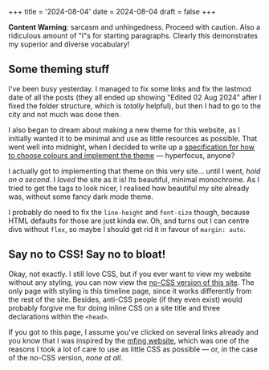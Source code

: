 +++
title = '2024-08-04'
date = 2024-08-04
draft = false
+++

**Content Warning**: sarcasm and unhingedness. Proceed with caution. Also a ridiculous amount of "I"s for starting paragraphs. Clearly this demonstrates my superior and diverse vocabulary!

## Some theming stuff

I've been busy yesterday. I managed to fix some links and fix the lastmod date of all the posts (they all ended up showing "Edited 02 Aug 2024" after I fixed the folder structure, which is *totally* helpful), but then I had to go to the city and not much was done then.

I also began to dream about making a new theme for this website, as I initially wanted it to be minimal and use as little resources as possible. That went well into midnight, when I decided to write up a [specification for how to choose colours and implement the theme](https://github.com/writeblankspace/reallyCooNiceVibrantColourScheme) — hyperfocus, anyone?

I actually got to implementing that theme on this very site... until I went, *hold on a second*. I *loved* the site as it is! Its beautiful, minimal monochrome. As I tried to get the tags to look nicer, I realised how beautiful my site already was, without some fancy dark mode theme.

I probably do need to fix the `line-height` and `font-size` though, because HTML defaults for those are just kinda ew. Oh, and turns out I can centre divs without `flex`, so maybe I should get rid it in favour of `margin: auto`.

## Say no to CSS! Say no to bloat!

Okay, not exactly. I still love CSS, but if you ever want to view my website without any styling, you can now view the [no-CSS version of this site](https://writeblankspace-no-css.netlify.app/). The only page with styling is this timeline page, since it works differently from the rest of the site. Besides, anti-CSS people (if they even exist) would probably forgive me for doing inline CSS on a site title and three declarations within the `<head>`.

If you got to this page, I assume you've clicked on several links already and you know that I was inspired by the [mfing website](https://motherfuckingwebsite.com/), which was one of the reasons I took a lot of care to use as little CSS as possible — or, in the case of the no-CSS version, *none at all*.
